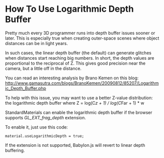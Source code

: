 # How To Use Logarithmic Depth Buffer
Pretty much every 3D programmer runs into depth buffer issues sooner or later. 
This is especially true when creating outer-space scenes where object distances can be in light years.

In such cases, the linear depth buffer (the default) can generate glitches when distances start reaching big numbers. 
In short, the depth values are proportional to the reciprocal of Z. This gives good precision near the camera, but a little off in the distance.

You can read an interesting analysis by Brano Kemen on this blog: http://www.gamasutra.com/blogs/BranoKemen/20090812/85207/Logarithmic_Depth_Buffer.php

To help with this issue, you may want to use a better Z-value distribution: the logarithmic depth buffer where Z = log(C*z + 1) / log(C*Far + 1) * w

StandardMaterials can enable the logarithmic depth buffer if the browser supports *GL_EXT_frag_depth* extension.

To enable it, just use this code:
```
material.useLogarithmicDepth = true;
```

If the extension is not supported, Babylon.js will revert to linear depth buffering.
